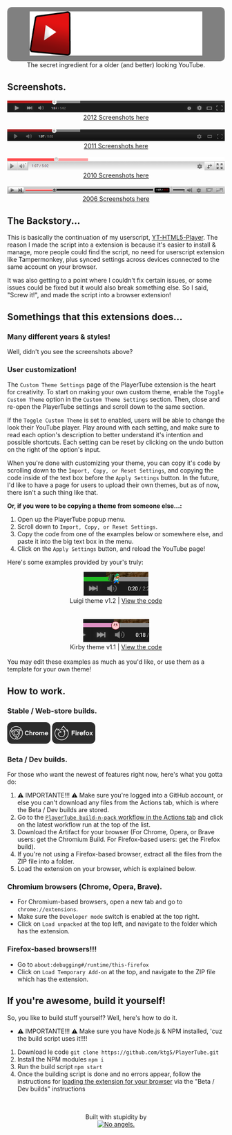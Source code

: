 <div align="center" style="background:gray; padding:10px; border-radius: 10px;">
  <img src="img/playertube/logo.png" width="400">
</div>
<div font-size="24px" align="center">The secret ingredient for a older (and better) looking YouTube.</div>

## Screenshots.
<div align="center">
  <img src="docs/2012/screenshot1.png">
  <br>
  <a href="docs/2012/photos.md">2012 Screenshots here</a>

  <br>
  <br>

  <img src="docs/2011/screenshot1.png">
  <br>
  <a href="docs/2011/photos.md">2011 Screenshots here</a>

  <br>
  <br>

  <img src="docs/2010/screenshot1.png">
  <br>
  <a href="docs/2010/photos.md">2010 Screenshots here</a>

  <br>
  <br>

  <img src="docs/2006/screenshot1.png">
  <br>
  <a href="docs/2006/photos.md">2006 Screenshots here</a>
</div>

## The Backstory...
This is basically the continuation of my userscript, [YT-HTML5-Player](https://github.com/ktg5/YT-HTML5-Player/). The reason I made the script into a extension is because it's easier to install & manage, more people could find the script, no need for userscript extension like Tampermonkey, plus synced settings across devices connected to the same account on your browser.

It was also getting to a point where I couldn't fix certain issues, or some issues could be fixed but it would also break something else. So I said, "Screw it!", and made the script into a browser extension!

## Somethings that this extensions does...
### Many different years & styles!
Well, didn't you see the screenshots above?

### User customization!
The `Custom Theme Settings` page of the PlayerTube extension is the heart for creativity. To start on making your own custom theme, enable the `Toggle Custom Theme` option in the `Custom Theme Settings` section. Then, close and re-open the PlayerTube settings and scroll down to the same section.

If the `Toggle Custom Theme` is set to enabled, users will be able to change the look their YouTube player. Play around with each setting, and make sure to read each option's description to better understand it's intention and possible shortcuts. Each setting can be reset by clicking on the undo button on the right of the option's input.

When you're done with customizing your theme, you can copy it's code by scrolling down to the `Import, Copy, or Reset Settings`, and copying the code inside of the text box before the `Apply Settings` button.
In the future, I'd like to have a page for users to upload their own themes, but as of now, there isn't a such thing like that.

**Or, if you were to be copying a theme from someone else...:**
1. Open up the PlayerTube popup menu.
2. Scroll down to `Import, Copy, or Reset Settings`.
3. Copy the code from one of the examples below or somewhere else, and paste it into the big text box in the menu.
4. Click on the `Apply Settings` button, and reload the YouTube page!

Here's some examples provided by your's truly:
<div align="center">
  <img src="docs/custom-scripts/screenshot3.png">
  <div font-size="8px">Luigi theme v1.2 | <a href="https://github.com/ktg5/PlayerTube/blob/main/docs/custom-scripts/luigi-player.json">View the code</a></div>

  <br>
  <br>
  
  <img src="docs/custom-scripts/screenshot4.png">
  <div font-size="8px">Kirby theme v1.1 | <a href="https://github.com/ktg5/PlayerTube/blob/main/docs/custom-scripts/kirby-player.json">View the code</a></div>

  <br>
  
</div>
You may edit these examples as much as you'd like, or use them as a template for your own theme!

## How to work.
### Stable / Web-store builds.
<a target="_blank" href="https://chrome.google.com/webstore/detail/playertube/clepldejdgjigblladmahdigbllohioe"><img src="img/chrome-install-button.png" width="100"></a> <a target="_blank" href="https://addons.mozilla.org/en-US/firefox/addon/playertube/"><img src="img/firefox-install-button.png" width="100"></a>

### Beta / Dev builds.
For those who want the newest of features right now, here's what you gotta do:
1. ⚠️ IMPORTANTE!!! ⚠️ Make sure you're logged into a GitHub account, or else you can't download any files from the Actions tab, which is where the Beta / Dev builds are stored.
2. Go to the [`PlayerTube build-n-pack` workflow in the Actions tab](https://github.com/ktg5/PlayerTube/actions/workflows/build.yml) and click on the latest workflow run at the top of the list.
3. Download the Artifact for your browser (For Chrome, Opera, or Brave users: get the Chromium Build. For Firefox-based users: get the Firefox build).
4. If you're not using a Firefox-based browser, extract all the files from the ZIP file into a folder.
5. Load the extension on your browser, which is explained below.
### Chromium browsers (Chrome, Opera, Brave).
* For Chromium-based browsers, open a new tab and go to `chrome://extensions`.
* Make sure the `Developer mode` switch is enabled at the top right.
* Click on `Load unpacked` at the top left, and navigate to the folder which has the extension.
### Firefox-based browsers!!!
* Go to `about:debugging#/runtime/this-firefox`
* Click on `Load Temporary Add-on` at the top, and navigate to the ZIP file which has the extension.

## If you're awesome, build it yourself!
So, you like to build stuff yourself? Well, here's how to do it.
* ⚠️ IMPORTANTE!!! ⚠️ Make sure you have Node.js & NPM installed, 'cuz the build script uses it!!!!
1. Download le code `git clone https://github.com/ktg5/PlayerTube.git`
2. Install the NPM modules `npm i`
3. Run the build script `npm start`
4. Once the building script is done and no errors appear, follow the instructions for [loading the extension for your browser](https://github.com/ktg5/PlayerTube#chromium-browsers-chrome-opera-brave) via the "Beta / Dev builds" instructions


<div align="center">
  <br>
  <br>

  <div class="text">Built with stupidity by</div>
  <a href="https://ktg5.online/" target='_blank'><img id="ktg5-logo" src="https://ktg5.online/img/logo-r1.png" alt="No angels." height="60"></a>
</div>